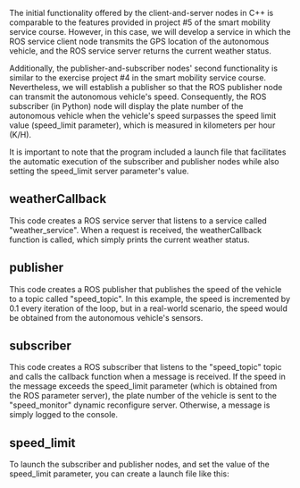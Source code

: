 
The initial functionality offered by the client-and-server nodes in C++ is comparable to the features provided in project #5 of the smart mobility service course. However, in this case, we will develop a service in which the ROS service client node transmits the GPS location of the autonomous vehicle, and the ROS service server returns the current weather status.

Additionally, the publisher-and-subscriber nodes' second functionality is similar to the exercise project #4 in the smart mobility service course. Nevertheless, we will establish a publisher so that the ROS publisher node can transmit the autonomous vehicle's speed. Consequently, the ROS subscriber (in Python) node will display the plate number of the autonomous vehicle when the vehicle's speed surpasses the speed limit value (speed_limit parameter), which is measured in kilometers per hour (K/H).

It is important to note that the program included a launch file that facilitates the automatic execution of the subscriber and publisher nodes while also setting the speed_limit server parameter's value.

## weatherCallback

This code creates a ROS service server that listens to a service called "weather_service". When a request is received, the weatherCallback function is called, which simply prints the current weather status.

## publisher

This code creates a ROS publisher that publishes the speed of the vehicle to a topic called "speed_topic". In this example, the speed is incremented by 0.1 every iteration of the loop, but in a real-world scenario, the speed would be obtained from the autonomous vehicle's sensors.

## subscriber

This code creates a ROS subscriber that listens to the "speed_topic" topic and calls the callback function when a message is received. If the speed in the message exceeds the speed_limit parameter (which is obtained from the ROS parameter server), the plate number of the vehicle is sent to the "speed_monitor" dynamic reconfigure server. Otherwise, a message is simply logged to the console.

## speed_limit

To launch the subscriber and publisher nodes, and set the value of the speed_limit parameter, you can create a launch file like this:
